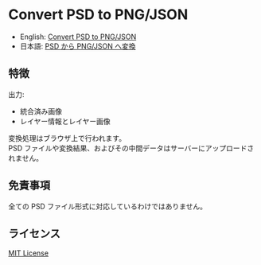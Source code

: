 # Convert PSD to PNG/JSON

- English: [Convert PSD to PNG/JSON](https://kerupani129s.github.io/psd-to-png-or-json/)
- 日本語: [PSD から PNG/JSON へ変換](https://kerupani129s.github.io/psd-to-png-or-json/ja/)

## 特徴

出力:

- 統合済み画像
- レイヤー情報とレイヤー画像

変換処理はブラウザ上で行われます。  
PSD ファイルや変換結果、およびその中間データはサーバーにアップロードされません。

## 免責事項

全ての PSD ファイル形式に対応しているわけではありません。

## ライセンス

[MIT License](LICENSE)
